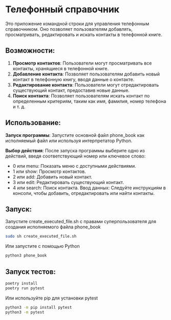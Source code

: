 # Телефонный справочник
Это приложение командной строки для управления телефонным справочником.
Оно позволяет пользователям добавлять, просматривать, редактировать и искать контакты в телефонной книге.

## Возможности:
1. **Просмотр контактов**: Пользователи могут просматривать все контакты, хранящиеся в телефонной книге.
2. **Добавление контакта**: Позволяет пользователям добавить новый контакт в телефонную книгу, вводя данные о контакте.
3. **Редактирование контакта**: Пользователи могут отредактировать существующий контакт, предоставив новые данные.
4. **Поиск контакта**: Позволяет пользователям искать контакт по определенным критериям, таким как имя, фамилия, номер телефона и т. д.

## Использование:
**Запуск программы**: Запустите основной файл phone_book как исполняемый файл или используя интерпретатор Python.

**Выбор действия**: После запуска программы выберите одно из действий, введя соответствующий номер или ключевое слово:
- 0 или menu: Показать меню с доступными действиями.
- 1 или show: Просмотр контактов.
- 2 или add: Добавить новый контакт.
- 3 или edit: Редактировать существующий контакт.
- 4 или search: Поиск контакта.
Ввод данных: Следуйте инструкциям в консоли, чтобы добавить, отредактировать или найти контакты.

## Запуск:
Запустите create_executed_file.sh с правами суперпользователя для создания исполняемого файла phone_book
```bash
sudo sh create_executed_file.sh
```

Или запустите с помощью Python
```bash
python3 phone_book
```

## Запуск тестов:
```bash
poetry install
poetry run pytest
```

Или используйте pip для установки pytest
```bash
python3 -m pip install pytest
python3 -m pytest
```
